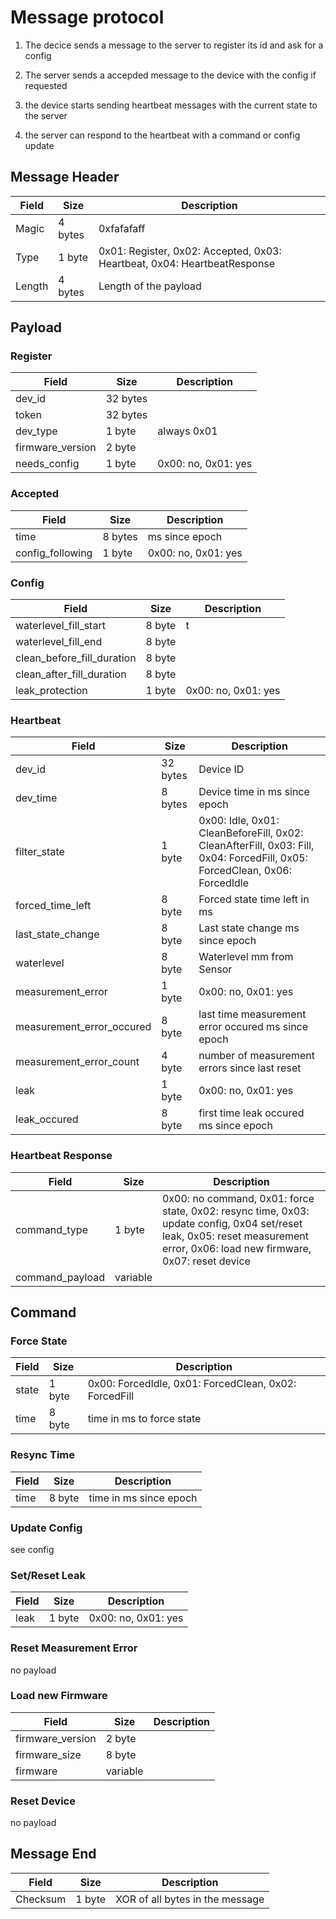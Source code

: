 # Message protocol

1. The decice sends a message to the server to register its id and ask for a config

2. The server sends a accepded message to the device with the config if requested

3. the device starts sending heartbeat messages with the current state to the server

4. the server can respond to the heartbeat with a command or config update

## Message Header

| Field | Size | Description |
| --- | --- | --- |
| Magic | 4 bytes | 0xfafafaff |
| Type | 1 byte | 0x01: Register, 0x02: Accepted, 0x03: Heartbeat, 0x04: HeartbeatResponse |
| Length | 4 bytes | Length of the payload |

## Payload

### Register

| Field | Size | Description |
| --- | --- | --- |
| dev_id | 32 bytes | |
| token | 32 bytes | |
| dev_type | 1 byte | always 0x01 |
| firmware_version | 2 byte | |
| needs_config | 1 byte | 0x00: no, 0x01: yes |

### Accepted

| Field | Size | Description |
| --- | --- | --- |
| time | 8 bytes | ms since epoch |
| config_following | 1 byte | 0x00: no, 0x01: yes |

### Config

| Field | Size | Description |
| --- | --- | --- |
| waterlevel_fill_start | 8 byte | t |
| waterlevel_fill_end | 8 byte |  |
| clean_before_fill_duration | 8 byte |  |
| clean_after_fill_duration | 8 byte |  |
| leak_protection | 1 byte | 0x00: no, 0x01: yes |

### Heartbeat

| Field | Size | Description |
| --- | --- | --- |
| dev_id | 32 bytes | Device ID |
| dev_time | 8 bytes | Device time in ms since epoch |
| filter_state | 1 byte | 0x00: Idle, 0x01: CleanBeforeFill, 0x02: CleanAfterFill, 0x03: Fill, 0x04: ForcedFill, 0x05: ForcedClean, 0x06: ForcedIdle |
| forced_time_left | 8 byte | Forced state time left in ms |
| last_state_change | 8 byte | Last state change ms since epoch |
| waterlevel | 8 byte | Waterlevel mm from Sensor |
| measurement_error | 1 byte | 0x00: no, 0x01: yes |
| measurement_error_occured | 8 byte | last time measurement error occured ms since epoch |
| measurement_error_count | 4 byte | number of measurement errors since last reset |
| leak | 1 byte | 0x00: no, 0x01: yes |
| leak_occured | 8 byte | first time leak occured ms since epoch |

### Heartbeat Response

| Field | Size | Description |
| --- | --- | --- |
| command_type | 1 byte | 0x00: no command, 0x01: force state, 0x02: resync time, 0x03: update config, 0x04 set/reset leak, 0x05: reset measurement error, 0x06: load new firmware, 0x07: reset device |
| command_payload | variable | |

## Command

### Force State

| Field | Size | Description |
| --- | --- | --- |
| state | 1 byte | 0x00: ForcedIdle, 0x01: ForcedClean, 0x02: ForcedFill |
| time | 8 byte | time in ms to force state |

### Resync Time

| Field | Size | Description |
| --- | --- | --- |
| time | 8 byte | time in ms since epoch |

### Update Config

see config

### Set/Reset Leak

| Field | Size | Description |
| --- | --- | --- |
| leak | 1 byte | 0x00: no, 0x01: yes |

### Reset Measurement Error

no payload

### Load new Firmware

| Field | Size | Description |
| --- | --- | --- |
| firmware_version | 2 byte | |
| firmware_size | 8 byte | |
| firmware | variable | |

### Reset Device

no payload

## Message End

| Field | Size | Description |
| --- | --- | --- |
| Checksum | 1 byte | XOR of all bytes in the message |

